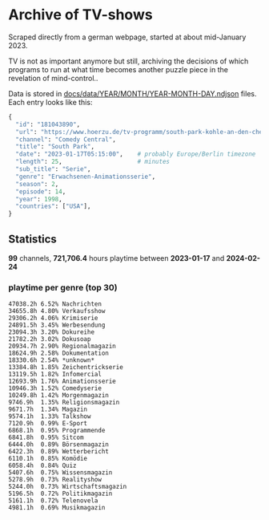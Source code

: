 # Archive of TV-shows

Scraped directly from a german webpage, started at about mid-January 2023.

TV is not as important anymore but still, archiving the decisions of which programs to run at what time
becomes another puzzle piece in the revelation of mind-control.. 

Data is stored in [docs/data/YEAR/MONTH/YEAR-MONTH-DAY.ndjson](docs/data/) files. 
Each entry looks like this:

```python
{
  "id": "181043890", 
  "url": "https://www.hoerzu.de/tv-programm/south-park-kohle-an-den-chefkoch/bid_181043890/", 
  "channel": "Comedy Central", 
  "title": "South Park", 
  "date": "2023-01-17T05:15:00",    # probably Europe/Berlin timezone 
  "length": 25,                     # minutes 
  "sub_title": "Serie", 
  "genre": "Erwachsenen-Animationsserie", 
  "season": 2, 
  "episode": 14, 
  "year": 1998, 
  "countries": ["USA"],
}
```

## Statistics

**99** channels, **721,706.4** hours playtime between **2023-01-17** and **2024-02-24**


### playtime per genre (top 30)

    47038.2h 6.52% Nachrichten
    34655.8h 4.80% Verkaufsshow
    29306.2h 4.06% Krimiserie
    24891.5h 3.45% Werbesendung
    23094.3h 3.20% Dokureihe
    21782.2h 3.02% Dokusoap
    20934.7h 2.90% Regionalmagazin
    18624.9h 2.58% Dokumentation
    18330.6h 2.54% *unknown*
    13384.8h 1.85% Zeichentrickserie
    13119.5h 1.82% Infomercial
    12693.9h 1.76% Animationsserie
    10946.3h 1.52% Comedyserie
    10249.8h 1.42% Morgenmagazin
    9746.9h  1.35% Religionsmagazin
    9671.7h  1.34% Magazin
    9574.1h  1.33% Talkshow
    7120.9h  0.99% E-Sport
    6868.1h  0.95% Programmende
    6841.8h  0.95% Sitcom
    6444.0h  0.89% Börsenmagazin
    6422.3h  0.89% Wetterbericht
    6110.1h  0.85% Komödie
    6058.4h  0.84% Quiz
    5407.6h  0.75% Wissensmagazin
    5278.9h  0.73% Realityshow
    5244.0h  0.73% Wirtschaftsmagazin
    5196.5h  0.72% Politikmagazin
    5161.1h  0.72% Telenovela
    4981.1h  0.69% Musikmagazin
